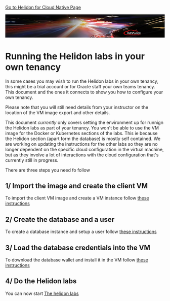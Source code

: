 [Go to Helidon for Cloud Native Page](../Helidon-labs.md)

![](../../../common/images/customer.logo2.png)

# Running the Helidon labs in your own tenancy

In some cases you may wish to run the Helidon labs in your own tenancy, this might be a trial account or for Oracle staff your own teams tenancy. This document and the ones it connects to show you how to configure your own tenancy.

Please note that you will still need details from your instructor on the location of the VM image export and other details. 

This document *currently* only covers setting the environment up for runnign the Helidon labs as part of your tenancy. You won't be able to use the VM image for the Docker or Kubernetes sections of the labs. This ie because the Helidon section (apart form the database) is mostly self contained. We are working on updating the instructions for the other labs so they are no longer dependent on the specific cloud configuration in the virtual machine, but as they involve a lot of interactions with the cloud configuration that's currently still in progress.

There are three steps you need fo follow

## 1/ Import the image and create the client VM
To import the client VM image and create a VM instance follow [these instructions](LoadClientVMInYourTenancy.md)

## 2/ Create the database and a user

To create a database instance and setup a user follow [these instructions](CreateATPDatabaseAndSetupUser.md)

## 3/ Load the database credentials into the VM

To download the database wallet and install it in the VM follow [these instructions](GetYourATPDatabaseWalletFile.md)

## 4/ Do the Helidon labs 

You can now start [The helidon labs](../README.md)